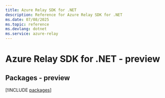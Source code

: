```yaml
---
title: Azure Relay SDK for .NET
description: Reference for Azure Relay SDK for .NET
ms.date: 07/08/2025
ms.topic: reference
ms.devlang: dotnet
ms.service: azure-relay
---
```

# Azure Relay SDK for .NET - preview
## Packages - preview
[!INCLUDE [packages](relay-index.md)]